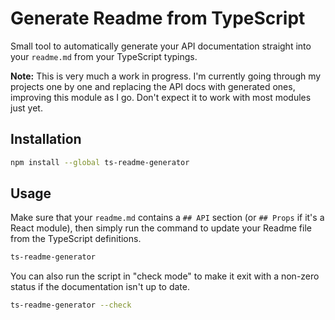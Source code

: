 # Generate Readme from TypeScript

Small tool to automatically generate your API documentation straight into your `readme.md` from your TypeScript typings.

**Note:** This is very much a work in progress. I'm currently going through my projects one by one and replacing the API docs with generated ones, improving this module as I go. Don't expect it to work with most modules just yet.

## Installation

```sh
npm install --global ts-readme-generator
```

## Usage

Make sure that your `readme.md` contains a `## API` section (or `## Props` if it's a React module), then simply run the command to update your Readme file from the TypeScript definitions.

```sh
ts-readme-generator
```

You can also run the script in "check mode" to make it exit with a non-zero status if the documentation isn't up to date.

```sh
ts-readme-generator --check
```
